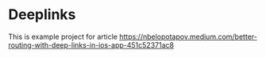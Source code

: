 # Deeplinks

This is example project for article https://nbelopotapov.medium.com/better-routing-with-deep-links-in-ios-app-451c52371ac8
